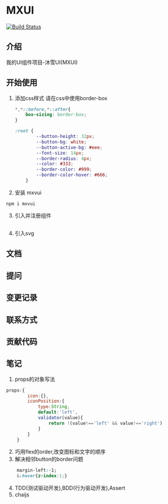 # MXUI

[![Build Status](https://www.travis-ci.org/whhjdi/MXUI.svg?branch=master)](https://www.travis-ci.org/whhjdi/MXUI)

## 介绍

我的UI组件项目-沐雪UI(MXUI)

## 开始使用
1. 添加css样式
	请在css中使用border-box
	```css
	*,*::before,*::after{
		box-sizing: border-box;
	}
	```
	```css
	:root {
			--button-height: 32px;
			--button-bg: white;
			--button-active-bg: #eee;
			--font-size: 14px;
			--border-radius: 4px;
			--color: #333;
			--border-color: #999;
			--border-color-hover: #666;
		}
	```
2. 安装 mxvui
```
npm i mxvui
```
3. 引入并注册组件
```

```
4. 引入svg

## 文档

## 提问

## 变更记录

## 联系方式

## 贡献代码





















## 笔记
1. props的对象写法
```javascript
props:{
		icon:{},
		iconPosition:{
			type:String,
			default:'left',
			validator(value){
				return !(value!=='left' && value!=='right')
			}
		}
	}
```
2. 巧用flex的order,改变图标和文字的顺序
3. 解决相邻button的border问题
```css
	margin-left:-1;
	&:hover{z-index:1;}
```
4. TDD(测试驱动开发),BDD(行为驱动开发),Assert
5. chaijs
